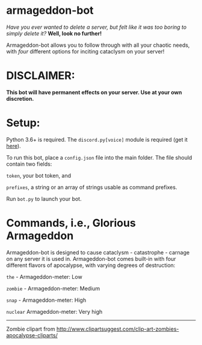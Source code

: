 # armageddon-bot

*Have you ever wanted to delete a server, but felt like it was too boring to simply delete it?* **Well, look no further!**

Armageddon-bot allows you to follow through with all your chaotic needs, with *four* different options for inciting cataclysm on your server! 

# DISCLAIMER: 
**This bot will have permanent effects on your server. Use at your own discretion.**

# Setup:

Python 3.6+ is required. The `discord.py[voice]` module is required (get it [here](https://discordpy.readthedocs.io/en/latest/intro.html#installing)).

To run this bot, place a `config.json` file into the main folder. The file should contain two fields: 

`token`, your bot token, and 

`prefixes`, a string or an array of strings usable as command prefixes.

Run `bot.py` to launch your bot.

# Commands, i.e., Glorious Armageddon

Armageddon-bot is designed to cause cataclysm - catastrophe - carnage on any server it is used in. Armageddon-bot comes built-in with four different flavors of apocalypse, with varying degrees of destruction:

`the` - Armageddon-meter: Low

`zombie` - Armageddon-meter: Medium

`snap` - Armageddon-meter: High

`nuclear` Armageddon-meter: Very high

---

Zombie clipart from http://www.clipartsuggest.com/clip-art-zombies-apocalypse-cliparts/